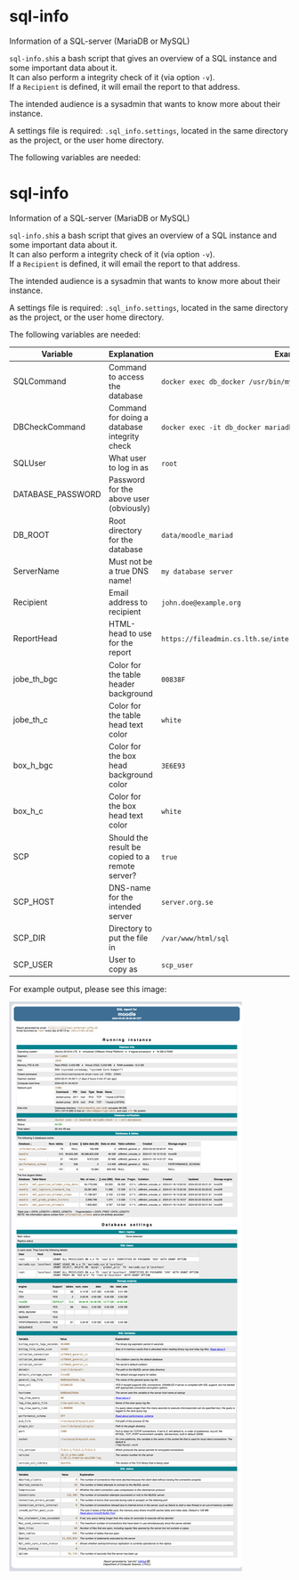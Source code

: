 # sql-info
Information of a SQL-server (MariaDB or MySQL)

`sql-info.sh`is a bash script that gives an overview of a SQL instance and some important data about it.  
It can also perform a integrity check of it (via option `-v`).  
If a `Recipient` is defined, it will email the report to that address.

The intended audience is a sysadmin that wants to know more about their instance.

A settings file is required: `.sql_info.settings`, located in the same directory as the project, or the user home directory. 

The following variables are needed:

# sql-info
Information of a SQL-server (MariaDB or MySQL)

`sql-info.sh`is a bash script that gives an overview of a SQL instance and some important data about it.  
It can also perform a integrity check of it (via option `-v`).  
If a `Recipient` is defined, it will email the report to that address.

The intended audience is a sysadmin that wants to know more about their instance.

A settings file is required: `.sql_info.settings`, located in the same directory as the project, or the user home directory. 

The following variables are needed:

| Variable           | Explanation                                       | Example |
| ------------------ | ------------------------------------------------- | -------------------- |
| SQLCommand         | Command to access the database                    | `docker exec db_docker /usr/bin/mysql`  |
| DBCheckCommand     | Command for doing a database integrity check      | `docker exec -it db_docker mariadb-check -c --all-databases`  |
| SQLUser            | What user to log in as                            | `root`  |
| DATABASE_PASSWORD  | Password for the above user (obviously)           |  |
| DB_ROOT            | Root directory for the database                   | `data/moodle_mariad`  |
| ServerName         | Must not be a true DNS name!                      | `my database server`  |
| Recipient          | Email address to recipient                        | `john.doe@example.org`  |
| ReportHead         | HTML-head to use for the report                   | `https://fileadmin.cs.lth.se/intern/backup/custom_report_head.html` |
| jobe_th_bgc        | Color for the table header background             | `00838F`  |
| jobe_th_c          | Color for the table head text color               | `white`  |
| box_h_bgc          | Color for the box head background color           | `3E6E93`  |
| box_h_c            | Color for the box head text color                 | `white`  |
| SCP                | Should the result be copied to a remote server?   | `true`  |
| SCP_HOST           | DNS-name for the intended server                  | `server.org.se`  |
| SCP_DIR            | Directory to put the file in                      | `/var/www/html/sql`  |
| SCP_USER           | User to copy as                                   | `scp_user`  |

For example output, please see this image:

![example-report](SQL-report-for-moodle.png)

